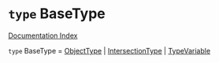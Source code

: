 # `type` BaseType

[Documentation Index](../README.md)

`type` BaseType = [ObjectType](../interface.ObjectType/README.md) | [IntersectionType](../interface.IntersectionType/README.md) | [TypeVariable](../type.TypeVariable/README.md)